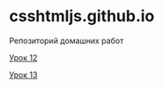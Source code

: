 # csshtmljs.github.io
Репозиторий домашних работ 

[Урок 12](https://csshtmljs.github.io/lesson_12/ "Описание")

[Урок 13](csshtmljs.github.io/lesson_13/index.html "Описание")
